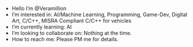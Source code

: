 - Hello I’m @Veramillion
- I’m interested in: AI/Machine Learning, Programming, Game-Dev, Digital Art, C/C++, MISRA Compliant C/C++ for vehicles
- I’m currently learning: AI
- I’m looking to collaborate on: Nothing at the time.
- How to reach me: Please PM me for details.

<!---
Veramillion/Veramillion is a ✨ special ✨ repository because its `README.md` (this file) appears on your GitHub profile.
You can click the Preview link to take a look at your changes.
--->
